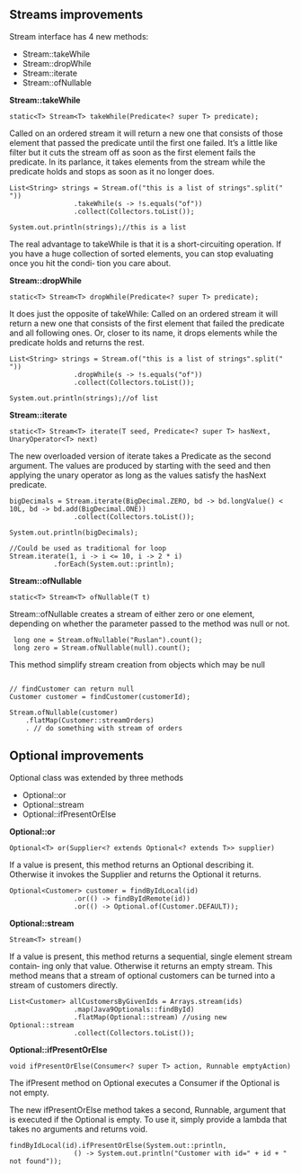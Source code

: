 ## Streams improvements

Stream interface has 4 new methods:

 * Stream::takeWhile
 * Stream::dropWhile
 * Stream::iterate
 * Stream::ofNullable


**Stream::takeWhile**

```
static<T> Stream<T> takeWhile(Predicate<? super T> predicate);
```

Called on an ordered stream it will return a new one that consists of those element that passed the predicate until the first one failed. It’s a little like filter but it cuts the stream off as soon as the first element fails the predicate. In its parlance, it takes elements from the stream while the predicate holds and stops as soon as it no longer does.

```
List<String> strings = Stream.of("this is a list of strings".split(" "))
                .takeWhile(s -> !s.equals("of"))
                .collect(Collectors.toList());

System.out.println(strings);//this is a list
```

The real advantage to takeWhile is that it is a short-circuiting operation. If you have a huge collection of sorted elements, you can stop evaluating once you hit the condi‐ tion you care about.

**Stream::dropWhile**

```
static<T> Stream<T> dropWhile(Predicate<? super T> predicate);
```

It does just the opposite of takeWhile: Called on an ordered stream it will return a new one that consists of the first element that failed the predicate and all following ones. Or, closer to its name, it drops elements while the predicate holds and returns the rest.

```
List<String> strings = Stream.of("this is a list of strings".split(" "))
                .dropWhile(s -> !s.equals("of"))
                .collect(Collectors.toList());

System.out.println(strings);//of list
```

**Stream::iterate**

```
static<T> Stream<T> iterate(T seed, Predicate<? super T> hasNext, UnaryOperator<T> next)
```

The new overloaded version of iterate takes a Predicate as the second argument. The values are produced by starting with the seed and then applying the unary operator as long as the values satisfy the hasNext predicate.

```
bigDecimals = Stream.iterate(BigDecimal.ZERO, bd -> bd.longValue() < 10L, bd -> bd.add(BigDecimal.ONE))
                .collect(Collectors.toList());

System.out.println(bigDecimals);

//Could be used as traditional for loop
Stream.iterate(1, i -> i <= 10, i -> 2 * i)
           .forEach(System.out::println);
```

**Stream::ofNullable**

```
static<T> Stream<T> ofNullable(T t)
```

Stream::ofNullable creates a stream of either zero or one element, depending on whether the parameter passed to the method was null or not.

```
 long one = Stream.ofNullable("Ruslan").count();
 long zero = Stream.ofNullable(null).count();
```

This method simplify stream creation from objects which may be null

```

// findCustomer can return null
Customer customer = findCustomer(customerId);

Stream.ofNullable(customer)
	.flatMap(Customer::streamOrders)
	. // do something with stream of orders

```

## Optional improvements

Optional class was extended by three methods

 * Optional::or
 * Optional::stream
 * Optional::ifPresentOrElse

**Optional::or**

```
Optional<T> or(Supplier<? extends Optional<? extends T>> supplier)
```

If a value is present, this method returns an Optional describing it. Otherwise it invokes the Supplier and returns the Optional it returns.

```
Optional<Customer> customer = findByIdLocal(id)
                .or(() -> findByIdRemote(id))
                .or(() -> Optional.of(Customer.DEFAULT));
```

**Optional::stream**

```
Stream<T> stream()
```

If a value is present, this method returns a sequential, single element stream contain‐ ing only that value. Otherwise it returns an empty stream.
This method means that a stream of optional customers can be turned into a stream of customers directly.

```
List<Customer> allCustomersByGivenIds = Arrays.stream(ids)
                .map(Java9Optionals::findById)
                .flatMap(Optional::stream) //using new Optional::stream
                .collect(Collectors.toList());
```

**Optional::ifPresentOrElse**

```
void ifPresentOrElse(Consumer<? super T> action, Runnable emptyAction)
```

The ifPresent method on Optional executes a Consumer if the Optional is not empty.

The new ifPresentOrElse method takes a second, Runnable, argument that is executed if the Optional is empty. To use it, simply provide a lambda that takes no arguments and returns void.

```
findByIdLocal(id).ifPresentOrElse(System.out::println,
                () -> System.out.println("Customer with id=" + id + " not found"));
```
